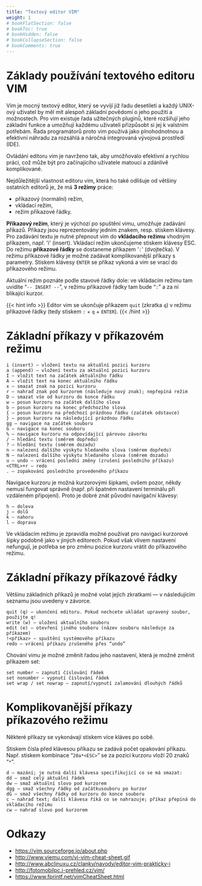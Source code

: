 ```yaml
---
title: "Textový editor VIM"
weight: 1
# bookFlatSection: false
# bookToc: true
# bookHidden: false
# bookCollapseSection: false
# bookComments: true
---
```


# Základy používání textového editoru VIM
Vim je mocný textový editor, který se vyvíjí již řadu desetiletí a každý
UNIX-ový uživatel by měl mít alespoň základní povědomí o jeho použití a
možnostech. Pro vim existuje řada užitečných pluginů, které rozšiřují jeho
základní funkce a umožňují každému uživateli přizpůsobt si jej k valstním
potřebám. Řada programátorů proto vim používá jako plnohodnotnou a efektivní
náhradu za rozsáhlá a náročná integrovaná vývojová prostředí (IDE).

Ovládání editoru vim je navrženo tak, aby umožňovalo efektivní a rychlou práci,
což může být pro začínajícího uživatele matoucí a zdánlivě komplikované.

Nejdůležitější vlastnost editoru vim, která ho také odlišuje od většiny
ostatních editorů je, že má **3 režimy** práce:
- příkazový (normální) režim,
- vkládací režim,
- režim příkazové řádky.

**Příkazový režim**, který je výchozí po spuštění vimu, umožňuje zadávání
příkazů. Příkazy jsou reprezentovány jedním znakem, resp. stiskem klávesy. Pro
zadávání textu je nutné přepnout vim do **vkládacího režimu** vhodným příkazem,
např. 'i' (insert). Vkládací režim ukončujeme stiskem klávesy ESC. Do režimu
**příkazové řádky** se dostaneme příkazem '`:`' (dvojtečka). V režimu příkazové
řádky je možné zadávat komplikovanější příkazy s parametry. Stiskem klávesy
`ENTER` se příkaz vykoná a vim se vrací do příkazového režimu.

Aktuální režim poznáte podle stavové řádky dole: ve vkládacím režimu tam
uvidíte “`-- INSERT --`”, v režimu příkazové řádky tam bude “`:`” a za ní
blikající kurzor.

{{< hint info >}}
Editor vim se ukončuje příkazem `quit` (zkratka `q`) v režimu příkazové řádky
(tedy stiskem `:` + `q` + `ENTER`).
{{< /hint >}}

# Základní příkazy v příkazovém režimu

    i (insert) — vložení textu na aktuální pozici kurzoru
    a (append) — vložení textu za aktuální pozici kurzoru
    I — vložit text na začátek aktuálního řádku
    A — vložit text na konec aktuálního řádku
    x — smazat znak na pozici kurzoru
    r — nahraď znak pod kurzorem (následuje nový znak); nepřepíná režim
    D — smazat vše od kurzoru do konce řádku
    w — posun kurzoru na začátek dalšího slova
    b — posun kurzoru na konec předchozího slova
    { — posun kurzoru na předchozí prázdnou řádku (začátek odstavce)
    } — posun kurzoru na následující prázdnou řádku
    gg — navigace na začátek souboru
    G — navigace na konec souboru
    % — navigace kurzoru na odpovídající párovou závorku
    / — hledání textu (směrem dopředu)
    ? — hledání textu (směrem dozadu)
    n — nalezení dalšího výskytu hledaného slova (směrem dopředu)
    N — nalezení dalšího výskytu hledaného slova (směrem dozadu)
    u — undo — vrácení poslední změny (zrušení posledního příkazu)
    <CTRL>+r — redo
    . — zopakování posledního provedeného příkazu

Navigace kurzoru je možná kurzorovými šipkami, ovšem pozor, někdy nemusí
fungovat správně (např. při špatném nastavení terminálu při vzdáleném
připojení). Proto je dobré znát původní navigační klávesy:

    h — doleva
    j — dolů
    k — nahoru
    l — doprava

Ve vkládacím režimu je zpravidla možné používat pro navigaci kurzorové šipky
podobně jako v jiných editorech. Pokud však vlivem nastavení nefungují, je
potřeba se pro změnu pozice kurzoru vrátit do příkazového režimu.

# Základní příkazy příkazové řádky
Většinu základních příkazů je možné volat jejich zkratkami — v následujícím
seznamu jsou uvedeny v závorce.

    quit (q) — ukončení editoru. Pokud nechcete ukládat upravený soubor, použijte q!
    write (w) — uložení aktualního souboru
    edit (e) — otevření jiného souboru (název souboru následuje za příkazem)
    !<příkaz> — spuštění systémového příkazu
    redo — vrácení příkazu zrušeného přes “undo”

Chování vimu je možné změnit řadou jeho nastavení, která je možné změnit
příkazem set:

    set number — zapnutí číslování řádek
    set nonumber — vypnutí číslování řádek
    set wrap / set nowrap — zapnutí/vypnutí zalamování dlouhých řádků

# Komplikovanější příkazy příkazového režimu
Některé příkazy se vykonávají stiskem více kláves po sobě.

Stiskem čísla před klávesou příkazu se zadává počet opakování příkazu. Např.
stiskem kombinace “`20a*<ESC>`” se za pozici kurzoru vloží 20 znaků “`*`”.

    d — mazání; je nutná další klávesa specifikující co se má smazat:
    dd — smaž celý aktuální řádek
    dw — smaž aktuální slovo pod kurzorem
    dgg — smaž všechny řádky od začátkusouboru po kurzor
    dG — smaž všechny řádky od kurzoru do konce souboru
    c — nahraď text; další klávesa říká co se nahrazuje; příkaz přepíná do vkládacího režimu
    cw — nahraď slovo pod kurzorem

# Odkazy
- https://vim.sourceforge.io/about.php
- http://www.viemu.com/vi-vim-cheat-sheet.gif
- http://www.abclinuxu.cz/clanky/navody/editor-vim-prakticky-i
- http://fotomobilpc.i-prehled.cz/vim/
- https://www.fprintf.net/vimCheatSheet.html
